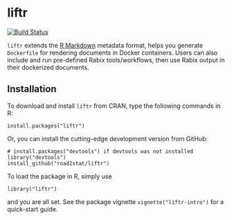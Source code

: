 # liftr

[![Build Status](https://travis-ci.org/road2stat/liftr.png?branch=master)](https://travis-ci.org/road2stat/liftr)

`liftr` extends the [R Markdown](http://rmarkdown.rstudio.com) metadata format, helps you generate `Dockerfile` for rendering documents in Docker containers. Users can also include and run pre-defined Rabix tools/workflows, then use Rabix output in their dockerized documents.

## Installation

To download and install `liftr` from CRAN, type the following commands in R:

```
install.packages("liftr")
```

Or, you can install the cutting-edge development version from GitHub:

```
# install.packages("devtools") if devtools was not installed
library("devtools")
install_github("road2stat/liftr")
```

To load the package in R, simply use

```
library("liftr")
```

and you are all set. See the package vignette `vignette("liftr-intro")` for a quick-start guide.

